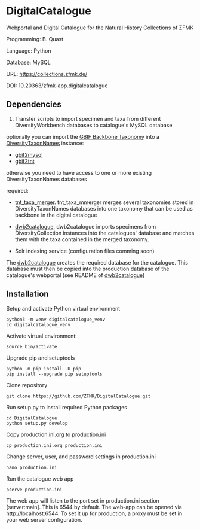 # DigitalCatalogue
Webportal and Digital Catalogue for the Natural History Collections of ZFMK

Programming: B. Quast

Language: Python

Database: MySQL

URL: https://collections.zfmk.de/

DOI: 10.20363/zfmk-app.digitalcatalogue


## Dependencies

1. Transfer scripts to import specimen and taxa from different DiversityWorkbench databases to catalogue's MySQL database
  
optionally you can import the [GBIF Backbone Taxonomy](https://www.gbif.org/dataset/d7dddbf4-2cf0-4f39-9b2a-bb099caae36c) into a [DiversityTaxonNames](https://diversityworkbench.net/Portal/DiversityTaxonNames) instance:

* [gbif2mysql](https://github.com/ZFMK/gbif2mysql)
* [gbif2tnt](https://github.com/ZFMK/gbif2tnt)


otherwise you need to have access to one or more existing DiversityTaxonNames databases

required:
* [tnt_taxa_merger](https://github.com/ZFMK/tnt_taxa_merger). tnt_taxa_mmerger merges several taxonomies stored in DiversityTaxonNames databases into one taxonomy that can be used as backbone in the digital catalogue
* [dwb2catalogue](https://github.com/ZFMK/dwb2catalogue). dwb2catalogue imports specimens from DiversityCollection instances into the catalogues' database and matches them with the taxa contained in  the merged taxonomy.
  
* Solr indexing service (configuration files comming soon)


The [dwb2catalogue](https://github.com/ZFMK/dwb2catalogue) creates the required database for the catalogue. This database must then be copied into the production database of the catalogue's webportal (see README of [dwb2catalogue](https://github.com/ZFMK/dwb2catalogue))


## Installation

Setup and activate Python virtual environment

    python3 -m venv digitalcatalogue_venv
    cd digitalcatalogue_venv


Activate virtual environment:

    source bin/activate

Upgrade pip and setuptools

    python -m pip install -U pip
    pip install --upgrade pip setuptools


Clone repository

    git clone https://github.com/ZFMK/DigitalCatalogue.git

Run setup.py to install required Python packages

    cd DigitalCatalogue
    python setup.py develop

Copy production.ini.org to production.ini

    cp production.ini.org production.ini

Change server, user, and password settings in production.ini

    nano production.ini

Run the catalogue web app

    pserve production.ini


The web app will listen to the port set in production.ini section [server:main]. This is 6544 by default. The web-app can be opened via http://localhost:6544. To set it up for production, a proxy must be set in your web server configuration.
